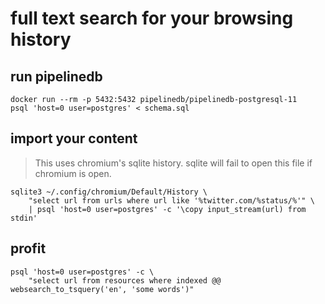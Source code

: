 # full text search for your browsing history

## run pipelinedb

    docker run --rm -p 5432:5432 pipelinedb/pipelinedb-postgresql-11
    psql 'host=0 user=postgres' < schema.sql

## import your content

> This uses chromium's sqlite history. sqlite will fail to open this file if chromium is open.

    sqlite3 ~/.config/chromium/Default/History \
        "select url from urls where url like '%twitter.com/%status/%'" \
        | psql 'host=0 user=postgres' -c '\copy input_stream(url) from stdin'


## profit

    psql 'host=0 user=postgres' -c \
        "select url from resources where indexed @@ websearch_to_tsquery('en', 'some words')"
